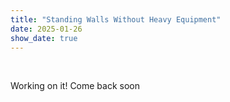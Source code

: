 ```yaml
---
title: "Standing Walls Without Heavy Equipment"
date: 2025-01-26
show_date: true
---
```


<br>

Working on it! Come back soon

<figure style="width: 200px" class="align-center">
  <img src="{{ site.url }}{{ site.baseurl }}/assets/images/logo/logo-square.png" alt="">
</figure> 
